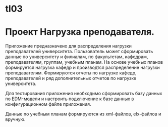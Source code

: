 # tl03
# Проект Нагрузка преподавателя.
Приложение предназначено для распределения нагрузки преподавателей университета.
Пользователь может сформировать данные по университету и филиалам, по факультетам, кафедрам, преподавателям, группам, учебным планам.
На основе учебных планов формируется нагрузка кафедр и производтся распределение нагрузки преподавателям.
Формируются отчеты по нагрузке кафедр, преподавателей и ряд дополнительных отчетов по нагрузке университета.

Для тестирования приложения необходимо сформировать базу данных по EDM-модели и настроить подключение к базе данных в конфигурационном
файле приложения.

Данные по учебным планам формируются из xml-файлов, elx-файлов и вручную.
